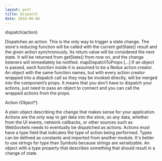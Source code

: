 ```yaml
---
layout: post
title: Dispatch
date: 2018-06-06
---
```


dispatch(action)​

Dispatches an action. This is the only way to trigger a state change.
The store's reducing function will be called with the current getState() result and the given action synchronously.
Its return value will be considered the next state. It will be returned from getState() from now on, and
the change listeners will immediately be notified.    mapDispatchToProps […] If an object is passed, each function inside it is assumed to be a Redux action creator. An object with the same function names, but with every action creator wrapped into a dispatch call so they may be invoked directly, will be merged into the component’s props. It means that you don’t have to dispatch your actions, just need to pass an object to connect and you can call the wrapped actions from the props.

Action (Object†):

A plain object describing the change that makes sense for your application.
Actions are the only way to get data into the store, so any data, whether from the UI events,
network callbacks, or other sources such as WebSockets needs to eventually be dispatched as actions. Actions must have a type field that indicates the type of action being performed. Types can be defined as constants and imported from another module. It's better to use strings for type than Symbols because strings are serializable. An object with a type property that describes something that should result in a change of state.
